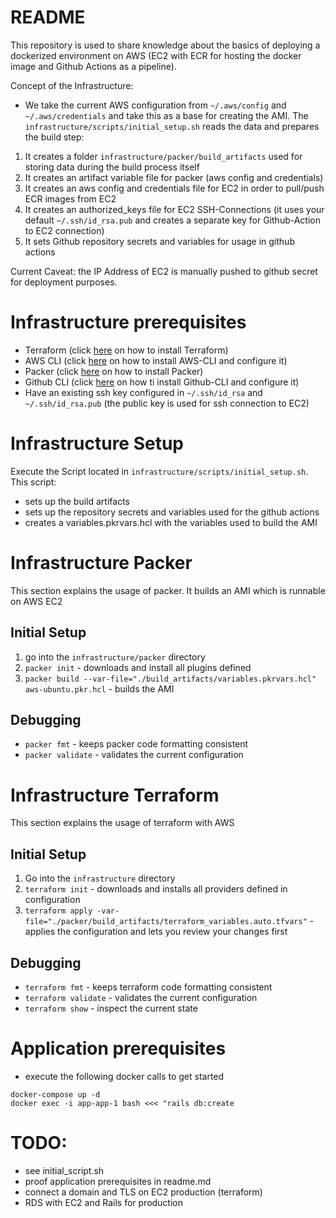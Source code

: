 # README

This repository is used to share knowledge about the basics of deploying a dockerized environment on AWS (EC2 with ECR for hosting the docker image and Github Actions as a pipeline).

Concept of the Infrastructure:
- We take the current AWS configuration from `~/.aws/config` and `~/.aws/credentials` and take this as a base for creating the AMI. The `infrastructure/scripts/initial_setup.sh` reads the data and prepares the build step:
1. It creates a folder `infrastructure/packer/build_artifacts` used for storing data during the build process itself
2. It creates an artifact variable file for packer (aws config and credentials)
3. It creates an aws config and credentials file for EC2 in order to pull/push ECR images from EC2
4. It creates an authorized_keys file for EC2 SSH-Connections (it uses your default `~/.ssh/id_rsa.pub` and creates a separate key for Github-Action to EC2 connection)
5. It sets Github repository secrets and variables for usage in github actions

Current Caveat: the IP Address of EC2 is manually pushed to github secret for deployment purposes.

# Infrastructure prerequisites
- Terraform (click [here](https://developer.hashicorp.com/terraform/tutorials/aws-get-started/install-cli) on how to install Terraform)
- AWS CLI (click [here](https://docs.aws.amazon.com/cli/latest/userguide/getting-started-install.html) on how to install AWS-CLI and configure it)
- Packer (click [here](https://developer.hashicorp.com/packer/downloads) on how to install Packer)
- Github CLI (click [here](https://github.com/cli/cli#installation) on how ti install Github-CLI and configure it)
- Have an existing ssh key configured in `~/.ssh/id_rsa` and `~/.ssh/id_rsa.pub` (the public key is used for ssh connection to EC2)

# Infrastructure Setup
Execute the Script located in `infrastructure/scripts/initial_setup.sh`. This script:
- sets up the build artifacts
- sets up the repository secrets and variables used for the github actions
- creates a variables.pkrvars.hcl with the variables used to build the AMI

# Infrastructure Packer
This section explains the usage of packer. It builds an AMI which is runnable on AWS EC2

## Initial Setup
1. go into the `infrastructure/packer` directory
2. `packer init` - downloads and install all plugins defined
3. `packer build --var-file="./build_artifacts/variables.pkrvars.hcl" aws-ubuntu.pkr.hcl` - builds the AMI

## Debugging
- `packer fmt` - keeps packer code formatting consistent
- `packer validate` - validates the current configuration

# Infrastructure Terraform
This section explains the usage of terraform with AWS

## Initial Setup
1. Go into the `infrastructure` directory
2. `terraform init` - downloads and installs all providers defined in configuration
3. `terraform apply -var-file="./packer/build_artifacts/terraform_variables.auto.tfvars"` - applies the configuration and lets you review your changes first

## Debugging
- `terraform fmt` - keeps terraform code formatting consistent
- `terraform validate` - validates the current configuration
- `terraform show` - inspect the current state

# Application prerequisites
- execute the following docker calls to get started
```
docker-compose up -d
docker exec -i app-app-1 bash <<< "rails db:create
```
# TODO:
- see initial_script.sh
- proof application prerequisites in readme.md
- connect a domain and TLS on EC2 production (terraform)
- RDS with EC2 and Rails for production
